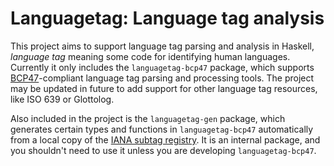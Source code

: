 # Languagetag: Language tag analysis

This project aims to support language tag parsing and analysis in
Haskell, *language tag* meaning some code for identifying human
languages. Currently it only includes the `languagetag-bcp47` package,
which supports [BCP47](https://tools.ietf.org/html/bcp47)-compliant
language tag parsing and processing tools. The project may be updated
in future to add support for other language tag resources, like ISO
639 or Glottolog.

Also included in the project is the `languagetag-gen` package, which
generates certain types and functions in `languagetag-bcp47`
automatically from a local copy of the [IANA subtag
registry](https://www.iana.org/assignments/language-subtag-registry/language-subtag-registry). It
is an internal package, and you shouldn't need to use it unless you
are developing `languagetag-bcp47`.
